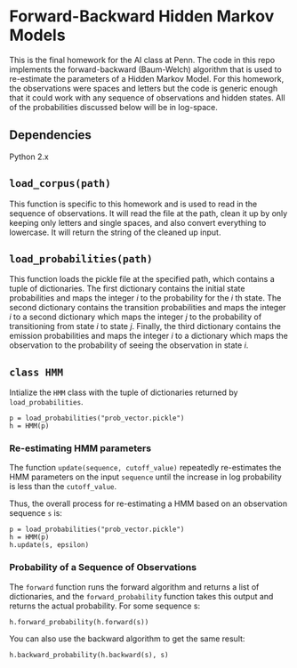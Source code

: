# Forward-Backward Hidden Markov Models

This is the final homework for the AI class at Penn. The code in this repo implements the forward-backward (Baum-Welch) algorithm that is used to re-estimate the parameters of a Hidden Markov Model. For this homework, the observations were spaces and letters but the code is generic enough that it could work with any sequence of observations and hidden states. All of the probabilities discussed below will be in log-space. 

## Dependencies
Python 2.x

## `load_corpus(path)` ##

This function is specific to this homework and is used to read in the sequence of observations. It will read the file at the path, clean it up by only keeping only letters and single spaces, and also convert everything to lowercase. It will return the string of the cleaned up input.

## `load_probabilities(path)` ##

This function loads the pickle file at the specified path, which contains a tuple of dictionaries. The first dictionary contains the initial state probabilities and maps the integer *i* to the probability for the *i* th state. The second dictionary contains the transition probabilities and maps the integer *i* to a second dictionary which maps the integer *j* to the probability of transitioning from state *i* to state *j*. Finally, the third dictionary contains the emission probabilities and maps the integer *i* to a dictionary which maps the observation to the probability of seeing the observation in state *i*.

## `class HMM` ##
Intialize the `HMM` class with the tuple of dictionaries returned by `load_probabilities`.

    p = load_probabilities("prob_vector.pickle")
    h = HMM(p)

### Re-estimating HMM parameters
The function `update(sequence, cutoff_value)` repeatedly re-estimates the HMM parameters on the input `sequence` until the increase in log probability is less than the `cutoff_value`.

Thus, the overall process for re-estimating a HMM based on an observation sequence `s` is:

    p = load_probabilities("prob_vector.pickle")
    h = HMM(p)
    h.update(s, epsilon)

### Probability of a Sequence of Observations ###

The `forward` function runs the forward algorithm and returns a list of dictionaries, and the `forward_probability` function takes this output and returns the actual probability. For some sequence s:

    h.forward_probability(h.forward(s))

You can also use the backward algorithm to get the same result:

    h.backward_probability(h.backward(s), s)

